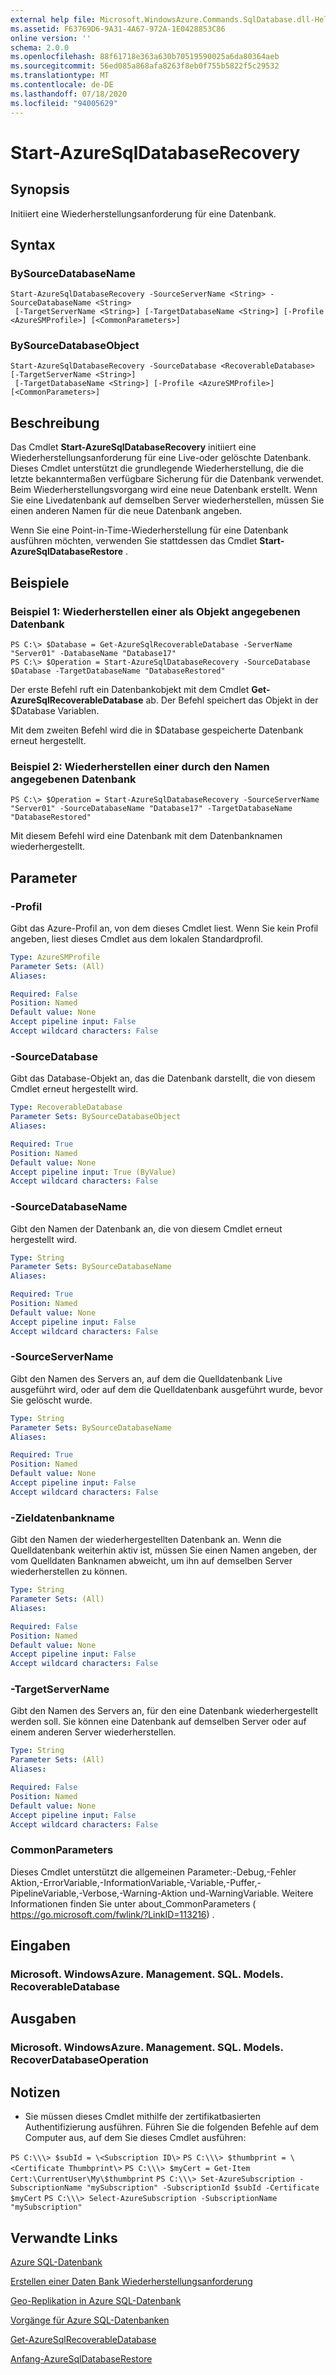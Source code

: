 ```yaml
---
external help file: Microsoft.WindowsAzure.Commands.SqlDatabase.dll-Help.xml
ms.assetid: F63769D6-9A31-4A67-972A-1E0428853C86
online version: ''
schema: 2.0.0
ms.openlocfilehash: 88f61718e363a630b70519590025a6da80364aeb
ms.sourcegitcommit: 56ed085a868afa8263f8eb0f755b5822f5c29532
ms.translationtype: MT
ms.contentlocale: de-DE
ms.lasthandoff: 07/18/2020
ms.locfileid: "94005629"
---
```

# Start-AzureSqlDatabaseRecovery

## Synopsis
Initiiert eine Wiederherstellungsanforderung für eine Datenbank.

## Syntax

### BySourceDatabaseName
```
Start-AzureSqlDatabaseRecovery -SourceServerName <String> -SourceDatabaseName <String>
 [-TargetServerName <String>] [-TargetDatabaseName <String>] [-Profile <AzureSMProfile>] [<CommonParameters>]
```

### BySourceDatabaseObject
```
Start-AzureSqlDatabaseRecovery -SourceDatabase <RecoverableDatabase> [-TargetServerName <String>]
 [-TargetDatabaseName <String>] [-Profile <AzureSMProfile>] [<CommonParameters>]
```

## Beschreibung
Das Cmdlet **Start-AzureSqlDatabaseRecovery** initiiert eine Wiederherstellungsanforderung für eine Live-oder gelöschte Datenbank.
Dieses Cmdlet unterstützt die grundlegende Wiederherstellung, die die letzte bekanntermaßen verfügbare Sicherung für die Datenbank verwendet.
Beim Wiederherstellungsvorgang wird eine neue Datenbank erstellt.
Wenn Sie eine Livedatenbank auf demselben Server wiederherstellen, müssen Sie einen anderen Namen für die neue Datenbank angeben.

Wenn Sie eine Point-in-Time-Wiederherstellung für eine Datenbank ausführen möchten, verwenden Sie stattdessen das Cmdlet **Start-AzureSqlDatabaseRestore** .

## Beispiele

### Beispiel 1: Wiederherstellen einer als Objekt angegebenen Datenbank
```
PS C:\> $Database = Get-AzureSqlRecoverableDatabase -ServerName "Server01" -DatabaseName "Database17" 
PS C:\> $Operation = Start-AzureSqlDatabaseRecovery -SourceDatabase $Database -TargetDatabaseName "DatabaseRestored"
```

Der erste Befehl ruft ein Datenbankobjekt mit dem Cmdlet **Get-AzureSqlRecoverableDatabase** ab.
Der Befehl speichert das Objekt in der $Database Variablen.

Mit dem zweiten Befehl wird die in $Database gespeicherte Datenbank erneut hergestellt.

### Beispiel 2: Wiederherstellen einer durch den Namen angegebenen Datenbank
```
PS C:\> $Operation = Start-AzureSqlDatabaseRecovery -SourceServerName "Server01" -SourceDatabaseName "Database17" -TargetDatabaseName "DatabaseRestored"
```

Mit diesem Befehl wird eine Datenbank mit dem Datenbanknamen wiederhergestellt.

## Parameter

### -Profil
Gibt das Azure-Profil an, von dem dieses Cmdlet liest.
Wenn Sie kein Profil angeben, liest dieses Cmdlet aus dem lokalen Standardprofil.

```yaml
Type: AzureSMProfile
Parameter Sets: (All)
Aliases: 

Required: False
Position: Named
Default value: None
Accept pipeline input: False
Accept wildcard characters: False
```

### -SourceDatabase
Gibt das Database-Objekt an, das die Datenbank darstellt, die von diesem Cmdlet erneut hergestellt wird.

```yaml
Type: RecoverableDatabase
Parameter Sets: BySourceDatabaseObject
Aliases: 

Required: True
Position: Named
Default value: None
Accept pipeline input: True (ByValue)
Accept wildcard characters: False
```

### -SourceDatabaseName
Gibt den Namen der Datenbank an, die von diesem Cmdlet erneut hergestellt wird.

```yaml
Type: String
Parameter Sets: BySourceDatabaseName
Aliases: 

Required: True
Position: Named
Default value: None
Accept pipeline input: False
Accept wildcard characters: False
```

### -SourceServerName
Gibt den Namen des Servers an, auf dem die Quelldatenbank Live ausgeführt wird, oder auf dem die Quelldatenbank ausgeführt wurde, bevor Sie gelöscht wurde.

```yaml
Type: String
Parameter Sets: BySourceDatabaseName
Aliases: 

Required: True
Position: Named
Default value: None
Accept pipeline input: False
Accept wildcard characters: False
```

### -Zieldatenbankname
Gibt den Namen der wiederhergestellten Datenbank an.
Wenn die Quelldatenbank weiterhin aktiv ist, müssen Sie einen Namen angeben, der vom Quelldaten Banknamen abweicht, um ihn auf demselben Server wiederherstellen zu können.

```yaml
Type: String
Parameter Sets: (All)
Aliases: 

Required: False
Position: Named
Default value: None
Accept pipeline input: False
Accept wildcard characters: False
```

### -TargetServerName
Gibt den Namen des Servers an, für den eine Datenbank wiederhergestellt werden soll.
Sie können eine Datenbank auf demselben Server oder auf einem anderen Server wiederherstellen.

```yaml
Type: String
Parameter Sets: (All)
Aliases: 

Required: False
Position: Named
Default value: None
Accept pipeline input: False
Accept wildcard characters: False
```

### CommonParameters
Dieses Cmdlet unterstützt die allgemeinen Parameter:-Debug,-Fehler Aktion,-ErrorVariable,-InformationVariable,-Variable,-Puffer,-PipelineVariable,-Verbose,-Warning-Aktion und-WarningVariable. Weitere Informationen finden Sie unter about_CommonParameters ( https://go.microsoft.com/fwlink/?LinkID=113216) .

## Eingaben

### Microsoft. WindowsAzure. Management. SQL. Models. RecoverableDatabase

## Ausgaben

### Microsoft. WindowsAzure. Management. SQL. Models. RecoverDatabaseOperation

## Notizen
* Sie müssen dieses Cmdlet mithilfe der zertifikatbasierten Authentifizierung ausführen. Führen Sie die folgenden Befehle auf dem Computer aus, auf dem Sie dieses Cmdlet ausführen: 

`PS C:\\\> $subId = \<Subscription ID\>`
`PS C:\\\> $thumbprint = \<Certificate Thumbprint\>`
`PS C:\\\> $myCert = Get-Item Cert:\CurrentUser\My\$thumbprint`
`PS C:\\\> Set-AzureSubscription -SubscriptionName "mySubscription" -SubscriptionId $subId -Certificate $myCert`
`PS C:\\\> Select-AzureSubscription -SubscriptionName "mySubscription"`

## Verwandte Links

[Azure SQL-Datenbank](https://azure.microsoft.com/en-us/services/sql-database/)

[Erstellen einer Daten Bank Wiederherstellungsanforderung](https://msdn.microsoft.com/en-us/library/dn800986.aspx)

[Geo-Replikation in Azure SQL-Datenbank](https://azure.microsoft.com/en-us/documentation/articles/sql-database-business-continuity-scenarios/)

[Vorgänge für Azure SQL-Datenbanken](https://msdn.microsoft.com/en-us/library/azure/dn505719.aspx)

[Get-AzureSqlRecoverableDatabase](./Get-AzureSqlRecoverableDatabase.md)

[Anfang-AzureSqlDatabaseRestore](./Start-AzureSqlDatabaseRestore.md)


